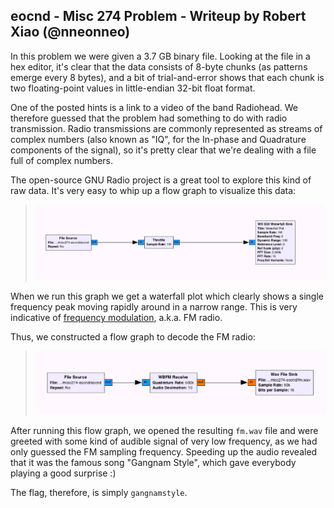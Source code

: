## eocnd - Misc 274 Problem - Writeup by Robert Xiao (@nneonneo)

In this problem we were given a 3.7 GB binary file. Looking at the file in a hex editor, it's clear that the data consists of 8-byte chunks (as patterns emerge every 8 bytes), and a bit of trial-and-error shows that each chunk is two floating-point values in little-endian 32-bit float format.

One of the posted hints is a link to a video of the band Radiohead. We therefore guessed that the problem had something to do with radio transmission. Radio transmissions are commonly represented as streams of complex numbers (also known as "IQ", for the In-phase and Quadrature components of the signal), so it's pretty clear that we're dealing with a file full of complex numbers.

The open-source GNU Radio project is a great tool to explore this kind of raw data. It's very easy to whip up a flow graph to visualize this data:

>![visualization flow graph](visualizer.png)

When we run this graph we get a waterfall plot which clearly shows a single frequency peak moving rapidly around in a narrow range. This is very indicative of [frequency modulation](https://en.wikipedia.org/wiki/Frequency_modulation), a.k.a. FM radio.

Thus, we constructed a flow graph to decode the FM radio:

>![decoder flow graph](decoder.png)

After running this flow graph, we opened the resulting `fm.wav` file and were greeted with some kind of audible signal of very low frequency, as we had only guessed the FM sampling frequency. Speeding up the audio revealed that it was the famous song "Gangnam Style", which gave everybody playing a good surprise :)

The flag, therefore, is simply `gangnamstyle`.
